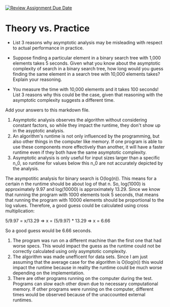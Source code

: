 [![Review Assignment Due Date](https://classroom.github.com/assets/deadline-readme-button-24ddc0f5d75046c5622901739e7c5dd533143b0c8e959d652212380cedb1ea36.svg)](https://classroom.github.com/a/FgMJElkj)
# Theory vs. Practice

- List 3 reasons why asymptotic analysis may be misleading with respect to
  actual performance in practice.

- Suppose finding a particular element in a binary search tree with 1,000
  elements takes 5 seconds. Given what you know about the asymptotic complexity
  of search in a binary search tree, how long would you guess finding the same
  element in a search tree with 10,000 elements takes? Explain your reasoning.

- You measure the time with 10,000 elements and it takes 100 seconds! List 3
  reasons why this could be the case, given that reasoning with the asymptotic
  complexity suggests a different time.

Add your answers to this markdown file.

1. Asymptotic analysis observes the algorithm without considering constant
   factors, so while they impact the runtime, they don't show up in the
   asyptotic analysis.
2. An algorithm's runtime is not only influenced by the programming, but also other
   things in the computer like memory. If one program is able to use these components
   more effectively than another, it will have a faster runtime even if
   they both have the same asymptotic complexity.
4. Asymptotic analysis is only useful for input sizes larger than a
   specific n_0, so runtime for values below this n_0 are not accurately
   depicted by the analysis.

The asympotitic analysis for binary search is O(log(n)). This means for a certain n the runtime
should be about log of that n. So, log(1000) is approximately 9.97 and log(10000) is approximately
13.29. Since we know that running the program with 1000 elements took 5 seconds, that means that 
running the program with 10000 elements should be proportional to the log values. Therefore,
a good guess could be calculated using cross multiplication:

5/9.97 = x/13.29 => x = (5/9.97) * 13.29 => x = 6.66

So a good guess would be 6.66 seconds.

1. The program was run on a different machine than the first one that had worse specs. This would
   impact the guess as the runtime could not be correctly calculated using only asymptotic complexity.
2. The algorithm was made unefficent for data sets. Since I am just assuming that the
   average case for the algorithm is O(log(n)) this would impact the runtime because in reality
   the runtime could be much worse depending on the implementation.
3. There are other programs running on the computer during the test. Programs can slow each other
   down due to necessary computational memory. If other programs were running on the computer,
   different times would be observed because of the unaccounted external runtimes.



